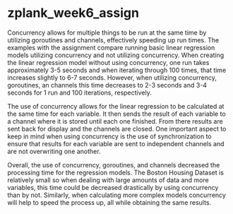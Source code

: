# zplank_week6_assign

Concurrency allows for multiple things to be run at the same time by utilizing goroutines and channels, effectively speeding up run times. The examples with the assignment compare running basic linear regression models utilizing concurrency and not utilizing concurrency. When creating the linear regression model without using concurrency, one run takes approximately 3-5 seconds and when iterating through 100 times, that time increases slightly to 6-7 seconds. However, when utilizing concurrency, goroutines, an channels this time decreases to 2-3 seconds and 3-4 seconds for 1 run and 100 iterations, respectively. 

The use of concurrency allows for the linear regression to be calculated at the same time for each variable. It then sends the result of each variable to a channel where it is stored until each one finished. From there results are sent back for display and the channels are closed. One important aspect to keep in mind when using concurrency is the use of synchronization to ensure that results for each variable are sent to independent channels and are not overwriting one another. 

Overall, the use of concurrency, goroutines, and channels decreased the processing time for the regression models. The Boston Housing Dataset is relatively small so when dealing with large amounts of data and more variables, this time could be decreased drastically by using concurrency than by not. Similarly, when calculating more complex models concurrency will help to speed the process up, all while obtaining the same results.